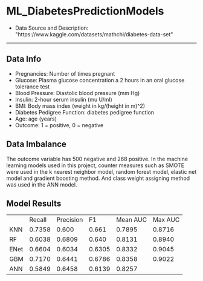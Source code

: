 # ML_DiabetesPredictionModels
<ul>
  <li>Data Source and Description: "https://www.kaggle.com/datasets/mathchi/diabetes-data-set"</li>
</ul>
<hr>
<h2> Data Info </h2>
  <ul>
    <li>Pregnancies: Number of times pregnant </li>
    <li>Glucose: Plasma glucose concentration a 2 hours in an oral glucose tolerance test </li>
    <li>Blood Pressure: Diastolic blood pressure (mm Hg) </li>
    <li>Insulin: 2-hour serum insulin (mu U/ml) </li>
    <li>BMI: Body mass index (weight in kg/(height in m)^2) </li>
    <li>Diabetes Pedigree Function: diabetes pedigree function </li>
    <li>Age: age (years) </li>
    <li>Outcome: 1 = positive, 0 = negative </li>
  </ul>

<h2> Data Imbalance </h2>
  <p>
  The outcome variable has 500 negative and 268 positive. In the machine
learning models used in this project, counter measures such as SMOTE were
used in the k nearest neighbor model, random forest model, elastic net model
and gradient boosting method. And class weight assigning method was used in
the ANN model.
  </p>
<h2> Model Results </h2>
<table>
  <tr>
    <td>&nbsp;</td>
    <td>Recall</td>
    <td>Precision</td>
    <td>F1</td>
    <td>Mean AUC</td>
    <td>Max AUC</td>
  </tr>
  <tr>
    <td>KNN</td>
    <td>0.7358</td>
    <td>0.600</td>
    <td>0.661</td>
    <td>0.7895</td>
    <td>0.8716</td>
  </tr>
  <tr>
    <td>RF</td>
    <td>0.6038</td>
    <td>0.6809</td>
    <td>0.640</td>
    <td>0.8131</td>
    <td>0.8940</td>
  </tr>
  <tr>
    <td>ENet</td>
    <td>0.6604</td>
    <td>0.6034</td>
    <td>0.6305</td>
    <td>0.8332</td>
    <td>0.9045</td>
  </tr>
  <tr>
    <td>GBM</td>
    <td>0.7170</td>
    <td>0.6441</td>
    <td>0.6786</td>
    <td>0.8358</td>
    <td>0.9022</td>
  </tr>
    <tr>
    <td>ANN</td>
    <td>0.5849</td>
    <td>0.6458</td>
    <td>0.6139</td>
    <td colspan="2">0.8257</td>
  </tr>
</table>

